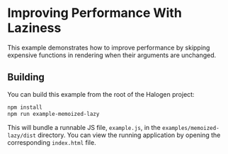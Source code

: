# Improving Performance With Laziness

This example demonstrates how to improve performance by skipping expensive functions in rendering when their arguments are unchanged.

## Building

You can build this example from the root of the Halogen project:

```sh
npm install
npm run example-memoized-lazy
```

This will bundle a runnable JS file, `example.js`, in the `examples/memoized-lazy/dist` directory. You can view the running application by opening the corresponding `index.html` file.
